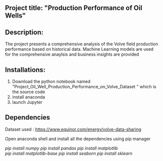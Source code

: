 
## Project title: "Production Performance of Oil Wells" 

## Description:

The project presents a comprehensive analysis of the Volve field production performance based on historical data. Machine Learning models are used for the comprehensive anaylsis and business insights are provided


## Installations:

1. Download the python notebook named "Project_Oil_Well_Production_Performance_on_Volve_Dataset " which is the source code  
2. install anaconda
3. launch Jupyter 

## Dependencies

Dataset used : https://www.equinor.com/energy/volve-data-sharing


Open anaconda shell and install all the dependencies using pip manager

*pip install numpy*
*pip install pandas*
*pip install matplotlib*       
*pip install matplotlib-base*
*pip install seaborn*
*pip install sklearn*  

